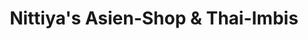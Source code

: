 ---
title: "Nittiya's Asien-Shop & Thai-Imbis"
url: /landshut/nittiyas-asien-shop-und-thai-imbis/
shop: Lebensmittel
---